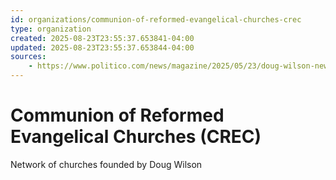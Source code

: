 ```yaml
---
id: organizations/communion-of-reformed-evangelical-churches-crec
type: organization
created: 2025-08-23T23:55:37.653841-04:00
updated: 2025-08-23T23:55:37.653844-04:00
sources:
    - https://www.politico.com/news/magazine/2025/05/23/doug-wilson-new-right-pastor-hegseth-trump-officials-00355376
---
```


# Communion of Reformed Evangelical Churches (CREC)

Network of churches founded by Doug Wilson

